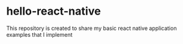 # hello-react-native
This repository is created to share my basic react native application examples that I implement
